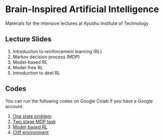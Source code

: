 # Brain-Inspired Artificial Intelligence
Materials for the intensive lectures at Kyushu Institute of Technology

## Lecture Slides
1. Introduction to reinforcement learning (RL)
2. Markov decision process (MDP)
3. Model-based RL
4. Model-free RL
5. Introduction to deel RL

## Codes
You can run the following codes on Google Colab if you have a Google account. 
1. [One state problem](https://colab.research.google.com/github/uchibe/BIAI/blob/main/notebooks/one_state_problem.ipynb)
2. [Two stage MDP task](https://colab.research.google.com/github/uchibe/BIAI/blob/main/notebooks/two_stage_mdp_task.ipynb)
3. [Model-based RL](https://colab.research.google.com/github/uchibe/BIAI/blob/main/notebooks/model-based_RL.ipynb)
4. [Cliff environment](https://colab.research.google.com/github/uchibe/BIAI/blob/main/notebooks/cliff_environment.ipynb)
